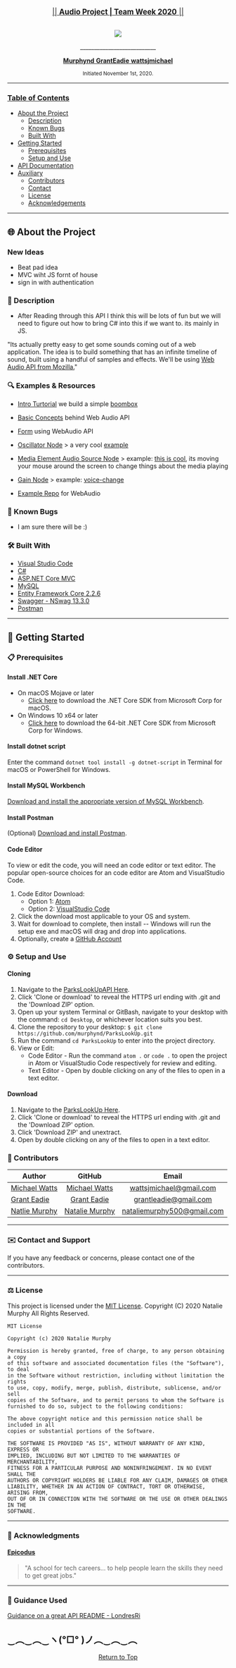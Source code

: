<!-- To Do list
- activate volume
- activate Tone/Edit/yoursong to play the sound you saved
- update Readme
- about section
- Make home index a show hide of the tones Index.
-->

<br>
<p align="center">
  <u><big>|| <b>Audio Project | Team Week 2020</b> ||</big></u>
</p>
<p align="center">
    <!-- Project Avatar/Logo -->
    <br>
    <a>
        <img src="https://www.funny-emoticons.com/files/smileys-emoticons/cool-emoticons/122-listening-to-music.png">
    </a>
    <p align="center">
      ___________________________
    </p>
    <!-- GitHub Link -->
    <p align="center">
        <a href="https://github.com/Murphynd">
            <strong>Murphynd</strong>
        </a> 
        <a href="https://github.com/GrantEadie">
            <strong>GrantEadie</strong>
        </a> 
        <a href="https://github.com/wattsjmichael">
            <strong>wattsjmichael</strong>
        </a> 
    </p>
</p>

<p align="center">
  <small>Initiated November 1st, 2020.</small>
</p>

---

### <u>Table of Contents</u>

- <a href="#🌐-about-the-project">About the Project</a>
  - <a href="#📖-description">Description</a>
  - <a href="#🦠-known-bugs">Known Bugs</a>
  - <a href="#🛠-built-with">Built With</a>
  <!-- * <a href="#🔍-preview">Preview</a> -->
- <a href="#🏁-getting-started">Getting Started</a>
  - <a href="#📋-prerequisites">Prerequisites</a>
  - <a href="#⚙️-setup-and-use">Setup and Use</a>
- <a href="#🛰️-api-documentation">API Documentation</a>
- <a href="#🤝-contributors">Auxiliary</a>
  - <a href="#🤝-contributors">Contributors</a>
  - <a href="#✉️-contact-and-support">Contact</a>
  - <a href="#⚖️-license">License</a>
  - <a href="#🌟-acknowledgements">Acknowledgements</a>

---

## 🌐 About the Project

### New Ideas

- Beat pad idea
- MVC wiht JS fornt of house
- sign in with authentication

### 📖 Description

- After Reading through this API I think this will be lots of fun but we will need to figure out how to bring C# into this if we want to. its mainly in JS.

"Its actually pretty easy to get some sounds coming out of a web application. The idea is to build something that has an infinite timeline of sound, built using a handful of samples and effects. We'll be using [Web Audio API from Mozilla.](https://developer.mozilla.org/en-US/docs/Web/API/Web_Audio_API)"

### 🔍 Examples & Resources

- [Intro Turtorial](https://developer.mozilla.org/en-US/docs/Web/API/Web_Audio_API/Using_Web_Audio_API) we build a simple [boombox](https://codepen.io/Rumyra/pen/qyMzqN/)
- [Basic Concepts](https://developer.mozilla.org/en-US/docs/Web/API/Web_Audio_API/Basic_concepts_behind_Web_Audio_API) behind Web Audio API

- [Form](https://css-tricks.com/form-validation-web-audio/) using WebAudio API
- [Oscillator Node](https://developer.mozilla.org/en-US/docs/Web/API/OscillatorNode) > a very cool [example](http://mdn.github.io/violent-theremin/)
- [Media Element Audio Source Node](https://developer.mozilla.org/en-US/docs/Web/API/MediaElementAudioSourceNode) > example: [this is cool](https://mdn.github.io/webaudio-examples/media-source-buffer/), its moving your mouse around the screen to change things about the media playing
- [Gain Node](https://developer.mozilla.org/en-US/docs/Web/API/GainNode) > example: [voice-change](https://mdn.github.io/voice-change-o-matic/)
- [Example Repo](https://github.com/mdn/webaudio-examples/) for WebAudio

### 🦠 Known Bugs

- I am sure there will be :)

### 🛠 Built With

- [Visual Studio Code](https://code.visualstudio.com/)
- [C#](https://docs.microsoft.com/en-us/dotnet/csharp/)
- [ASP.NET Core MVC](https://docs.microsoft.com/en-us/aspnet/core/mvc/overview?view=aspnetcore-3.1)
- [MySQL](https://dev.mysql.com/)
- [Entity Framework Core 2.2.6](https://docs.microsoft.com/en-us/ef/core/)
- [Swagger - NSwag 13.3.0](https://docs.microsoft.com/en-us/aspnet/core/tutorials/getting-started-with-nswag?view=aspnetcore-3.1&tabs=visual-studio)
- [Postman](postman.com)

<!-- ### 🔍 Preview -->

---

## 🏁 Getting Started

### 📋 Prerequisites

#### Install .NET Core

- On macOS Mojave or later
  - [Click here](https://dotnet.microsoft.com/download/thank-you/dotnet-sdk-2.2.106-macos-x64-installer) to download the .NET Core SDK from Microsoft Corp for macOS.
- On Windows 10 x64 or later
  - [Click here](https://dotnet.microsoft.com/download/thank-you/dotnet-sdk-2.2.203-windows-x64-installer) to download the 64-bit .NET Core SDK from Microsoft Corp for Windows.

#### Install dotnet script

Enter the command `dotnet tool install -g dotnet-script` in Terminal for macOS or PowerShell for Windows.

#### Install MySQL Workbench

[Download and install the appropriate version of MySQL Workbench](https://dev.mysql.com/downloads/workbench/).

#### Install Postman

(Optional) [Download and install Postman](https://www.postman.com/downloads/).

#### Code Editor

To view or edit the code, you will need an code editor or text editor. The popular open-source choices for an code editor are Atom and VisualStudio Code.

1. Code Editor Download:
   - Option 1: [Atom](https://nodejs.org/en/)
   - Option 2: [VisualStudio Code](https://www.npmjs.com/)
2. Click the download most applicable to your OS and system.
3. Wait for download to complete, then install -- Windows will run the setup exe and macOS will drag and drop into applications.
4. Optionally, create a [GitHub Account](https://github.com)

### ⚙️ Setup and Use

#### Cloning

1. Navigate to the [ParksLookUpAPI Here](https://github.com/murphynd/ParksLookUp).
2. Click 'Clone or download' to reveal the HTTPS url ending with .git and the 'Download ZIP' option.
3. Open up your system Terminal or GitBash, navigate to your desktop with the command: `cd Desktop`, or whichever location suits you best.
4. Clone the repository to your desktop: `$ git clone https://github.com/murphynd/ParksLookUp.git`
5. Run the command `cd ParksLookUp` to enter into the project directory.
6. View or Edit:
   - Code Editor - Run the command `atom .` or `code .` to open the project in Atom or VisualStudio Code respectively for review and editing.
   - Text Editor - Open by double clicking on any of the files to open in a text editor.

#### Download

1. Navigate to the [ParksLookUp Here](https://github.com/murphynd/ParksLookUp).
2. Click 'Clone or download' to reveal the HTTPS url ending with .git and the 'Download ZIP' option.
3. Click 'Download ZIP' and unextract.
4. Open by double clicking on any of the files to open in a text editor.

### 🤝 Contributors

| Author                                                       |                      GitHub                       |                              Email                              |
| ------------------------------------------------------------ | :-----------------------------------------------: | :-------------------------------------------------------------: |
| [Michael Watts](https://linkedin.com/in/wattsjmichael)       | [Michael Watts](https://github.com/wattsjmichael) |    [wattsjmichael@gmail.com](mailto:wattsjmichael@gmail.com)    |  |
| [Grant Eadie](https://linkedin.com/in/granteadie)            |   [Grant Eadie](https://github.com/granteadie)    |      [grantleadie@gmail.com](mailto:grantleadie@gmail.com)      |
| [Natlie Murphy](https://linkedin.com/in/nataliedoraismurphy) |   [Natalie Murphy](https://github.com/murphynd)   | [nataliemurphy500@gmail.com](mailto:nataliemurphy500@gmail.com) |

---

### ✉️ Contact and Support

If you have any feedback or concerns, please contact one of the contributors.

---

### ⚖️ License

This project is licensed under the [MIT License](https://opensource.org/licenses/MIT). Copyright (C) 2020 Natalie Murphy All Rights Reserved.

```
MIT License

Copyright (c) 2020 Natalie Murphy

Permission is hereby granted, free of charge, to any person obtaining a copy
of this software and associated documentation files (the "Software"), to deal
in the Software without restriction, including without limitation the rights
to use, copy, modify, merge, publish, distribute, sublicense, and/or sell
copies of the Software, and to permit persons to whom the Software is
furnished to do so, subject to the following conditions:

The above copyright notice and this permission notice shall be included in all
copies or substantial portions of the Software.

THE SOFTWARE IS PROVIDED "AS IS", WITHOUT WARRANTY OF ANY KIND, EXPRESS OR
IMPLIED, INCLUDING BUT NOT LIMITED TO THE WARRANTIES OF MERCHANTABILITY,
FITNESS FOR A PARTICULAR PURPOSE AND NONINFRINGEMENT. IN NO EVENT SHALL THE
AUTHORS OR COPYRIGHT HOLDERS BE LIABLE FOR ANY CLAIM, DAMAGES OR OTHER
LIABILITY, WHETHER IN AN ACTION OF CONTRACT, TORT OR OTHERWISE, ARISING FROM,
OUT OF OR IN CONNECTION WITH THE SOFTWARE OR THE USE OR OTHER DEALINGS IN THE
SOFTWARE.
```

---

### 🌟 Acknowledgments

#### [Epicodus](https://www.epicodus.com/)

> "A school for tech careers... to help people learn the skills they need to get great jobs."

---

### 🍎 Guidance Used

[Guidance on a great API README - LondresRi](https://github.com/LondresRi)

## ‿︵‿︵‿ヽ(°□° )ノ︵‿︵‿︵

<center><a href="#">Return to Top</a></center>
